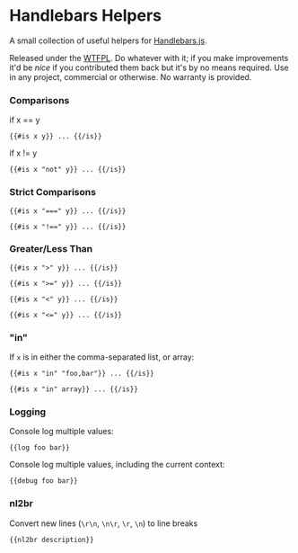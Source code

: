 # Handlebars Helpers

A small collection of useful helpers for [Handlebars.js](https://github.com/wycats/handlebars.js).

Released under the [WTFPL](http://sam.zoy.org/wtfpl/). Do whatever with it; if you make improvements it'd be _nice_ if you contributed them back but it's by no means required. Use in any project, commercial or otherwise. No warranty is provided.

### Comparisons

if x == y
```
{{#is x y}} ... {{/is}}
```

if x != y
```
{{#is x "not" y}} ... {{/is}}
```

### Strict Comparisons

```
{{#is x "===" y}} ... {{/is}}
```

```
{{#is x "!==" y}} ... {{/is}}
```

### Greater/Less Than

```
{{#is x ">" y}} ... {{/is}}
```

```
{{#is x ">=" y}} ... {{/is}}
```

```
{{#is x "<" y}} ... {{/is}}
```

```
{{#is x "<=" y}} ... {{/is}}
```

### "in"

If `x` is in either the comma-separated list, or array:

```
{{#is x "in" "foo,bar"}} ... {{/is}}
```

```
{{#is x "in" array}} ... {{/is}}
```

### Logging

Console log multiple values:

```
{{log foo bar}}
```

Console log multiple values, including the current context:

```
{{debug foo bar}}
```

### nl2br

Convert new lines (`\r\n`, `\n\r`, `\r`, `\n`) to line breaks

```
{{nl2br description}}
```